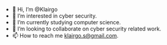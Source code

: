 - 👋 Hi, I’m @Klairgo
- 👀 I’m interested in cyber security.
- 🌱 I’m currently studying computer science.
- 💞️ I’m looking to collaborate on cyber security related work.
- 📫 How to reach me klairgo.s@gmail.com.

<!---
Klairgo/Klairgo is a ✨ special ✨ repository because its `README.md` (this file) appears on your GitHub profile.
You can click the Preview link to take a look at your changes.
--->
